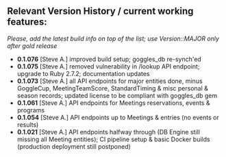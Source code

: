 ## Relevant Version History / current working features:

_Please, add the latest build info on top of the list; use Version::MAJOR only after gold release_

- **0.1.076** [Steve A.] improved build setup; goggles_db re-synch'ed
- **0.1.075** [Steve A.] removed vulnerability in /lookup API endpoint; upgrade to Ruby 2.7.2; documentation updates
- **0.1.073** [Steve A.] all API endpoints for major entities done, minus GoggleCup, MeetingTeamScore, StandardTiming & misc personal & season records; updated license to be compliant with goggles_db gem
- **0.1.061** [Steve A.] API endpoints for Meetings reservations, events & programs
- **0.1.054** [Steve A.] API endpoints up to Meetings & entries (no events or results)
- **0.1.021** [Steve A.] API endpoints halfway through (DB Engine still missing all Meeting entities); CI pipeline setup & basic Docker builds (production deployment still postponed)
